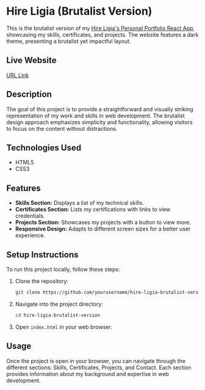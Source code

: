 # Hire Ligia (Brutalist Version)

This is the brutalist version of my [Hire Ligia's Personal Portfolio React App](https://hiralinda.github.io/hireligia/), showcasing my skills, certificates, and projects. The website features a dark theme, presenting a brutalist yet impactful layout. 

## Live Website

[URL Link](https://hiralinda.github.io/hire-ligia-brutalist-version/)

## Description

The goal of this project is to provide a straightforward and visually striking representation of my work and skills in web development. The brutalist design approach emphasizes simplicity and functionality, allowing visitors to focus on the content without distractions.

## Technologies Used

- HTML5
- CSS3
  
## Features

- **Skills Section:** Displays a list of my technical skills.
- **Certificates Section:** Lists my certifications with links to view credentials.
- **Projects Section:** Showcases my projects with a button to view more.
- **Responsive Design:** Adapts to different screen sizes for a better user experience.
  
## Setup Instructions

To run this project locally, follow these steps:

1. Clone the repository:
    ```bash
    git clone https://github.com/yourusername/hire-ligia-brutalist-version.git
    ```

2. Navigate into the project directory:
    ```bash
    cd hire-ligia-brutalist-version
    ```

3. Open `index.html` in your web browser.

## Usage

Once the project is open in your browser, you can navigate through the different sections: Skills, Certificates, Projects, and Contact. Each section provides information about my background and expertise in web development.

